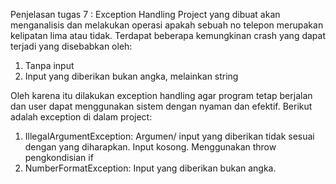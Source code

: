Penjelasan tugas 7 : Exception Handling
Project yang dibuat akan menganalisis dan melakukan operasi apakah sebuah no telepon merupakan kelipatan lima atau tidak. Terdapat beberapa kemungkinan crash yang dapat terjadi yang disebabkan oleh:
1. Tanpa input
2. Input yang diberikan bukan angka, melainkan string

Oleh karena itu dilakukan exception handling agar program tetap berjalan dan user dapat menggunakan sistem dengan nyaman dan efektif. Berikut adalah exception di dalam project:
1. IllegalArgumentException: Argumen/ input yang diberikan tidak sesuai dengan yang diharapkan. Input kosong. Menggunakan throw pengkondisian if
2. NumberFormatException: Input yang diberikan bukan angka.
